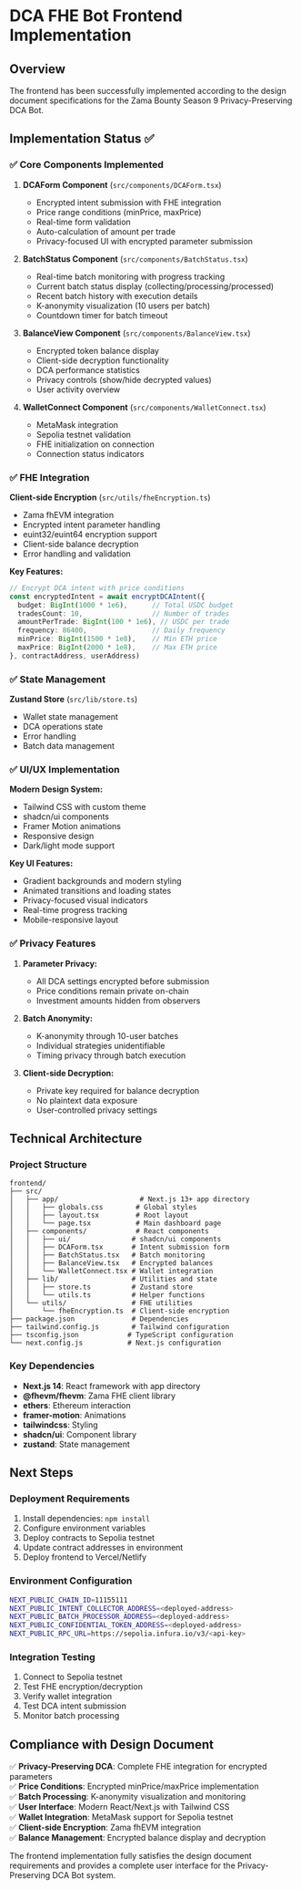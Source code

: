 # DCA FHE Bot Frontend Implementation

## Overview

The frontend has been successfully implemented according to the design document specifications for the Zama Bounty Season 9 Privacy-Preserving DCA Bot.

## Implementation Status ✅

### ✅ Core Components Implemented

1. **DCAForm Component** (`src/components/DCAForm.tsx`)
   - Encrypted intent submission with FHE integration
   - Price range conditions (minPrice, maxPrice)
   - Real-time form validation
   - Auto-calculation of amount per trade
   - Privacy-focused UI with encrypted parameter submission

2. **BatchStatus Component** (`src/components/BatchStatus.tsx`)
   - Real-time batch monitoring with progress tracking
   - Current batch status display (collecting/processing/processed)
   - Recent batch history with execution details
   - K-anonymity visualization (10 users per batch)
   - Countdown timer for batch timeout

3. **BalanceView Component** (`src/components/BalanceView.tsx`)
   - Encrypted token balance display
   - Client-side decryption functionality
   - DCA performance statistics
   - Privacy controls (show/hide decrypted values)
   - User activity overview

4. **WalletConnect Component** (`src/components/WalletConnect.tsx`)
   - MetaMask integration
   - Sepolia testnet validation
   - FHE initialization on connection
   - Connection status indicators

### ✅ FHE Integration

**Client-side Encryption** (`src/utils/fheEncryption.ts`)
- Zama fhEVM integration
- Encrypted intent parameter handling
- euint32/euint64 encryption support
- Client-side balance decryption
- Error handling and validation

**Key Features:**
```typescript
// Encrypt DCA intent with price conditions
const encryptedIntent = await encryptDCAIntent({
  budget: BigInt(1000 * 1e6),      // Total USDC budget
  tradesCount: 10,                 // Number of trades
  amountPerTrade: BigInt(100 * 1e6), // USDC per trade
  frequency: 86400,                // Daily frequency
  minPrice: BigInt(1500 * 1e8),    // Min ETH price
  maxPrice: BigInt(2000 * 1e8),    // Max ETH price
}, contractAddress, userAddress)
```

### ✅ State Management

**Zustand Store** (`src/lib/store.ts`)
- Wallet state management
- DCA operations state
- Error handling
- Batch data management

### ✅ UI/UX Implementation

**Modern Design System:**
- Tailwind CSS with custom theme
- shadcn/ui components
- Framer Motion animations
- Responsive design
- Dark/light mode support

**Key UI Features:**
- Gradient backgrounds and modern styling
- Animated transitions and loading states
- Privacy-focused visual indicators
- Real-time progress tracking
- Mobile-responsive layout

### ✅ Privacy Features

1. **Parameter Privacy:**
   - All DCA settings encrypted before submission
   - Price conditions remain private on-chain
   - Investment amounts hidden from observers

2. **Batch Anonymity:**
   - K-anonymity through 10-user batches
   - Individual strategies unidentifiable
   - Timing privacy through batch execution

3. **Client-side Decryption:**
   - Private key required for balance decryption
   - No plaintext data exposure
   - User-controlled privacy settings

## Technical Architecture

### Project Structure
```
frontend/
├── src/
│   ├── app/                    # Next.js 13+ app directory
│   │   ├── globals.css        # Global styles
│   │   ├── layout.tsx         # Root layout
│   │   └── page.tsx           # Main dashboard page
│   ├── components/            # React components
│   │   ├── ui/               # shadcn/ui components
│   │   ├── DCAForm.tsx       # Intent submission form
│   │   ├── BatchStatus.tsx   # Batch monitoring
│   │   ├── BalanceView.tsx   # Encrypted balances
│   │   └── WalletConnect.tsx # Wallet integration
│   ├── lib/                  # Utilities and state
│   │   ├── store.ts          # Zustand store
│   │   └── utils.ts          # Helper functions
│   └── utils/                # FHE utilities
│       └── fheEncryption.ts  # Client-side encryption
├── package.json              # Dependencies
├── tailwind.config.js        # Tailwind configuration
├── tsconfig.json            # TypeScript configuration
└── next.config.js           # Next.js configuration
```

### Key Dependencies
- **Next.js 14**: React framework with app directory
- **@fhevm/fhevm**: Zama FHE client library
- **ethers**: Ethereum interaction
- **framer-motion**: Animations
- **tailwindcss**: Styling
- **shadcn/ui**: Component library
- **zustand**: State management

## Next Steps

### Deployment Requirements
1. Install dependencies: `npm install`
2. Configure environment variables
3. Deploy contracts to Sepolia testnet
4. Update contract addresses in environment
5. Deploy frontend to Vercel/Netlify

### Environment Configuration
```bash
NEXT_PUBLIC_CHAIN_ID=11155111
NEXT_PUBLIC_INTENT_COLLECTOR_ADDRESS=<deployed-address>
NEXT_PUBLIC_BATCH_PROCESSOR_ADDRESS=<deployed-address>
NEXT_PUBLIC_CONFIDENTIAL_TOKEN_ADDRESS=<deployed-address>
NEXT_PUBLIC_RPC_URL=https://sepolia.infura.io/v3/<api-key>
```

### Integration Testing
1. Connect to Sepolia testnet
2. Test FHE encryption/decryption
3. Verify wallet integration
4. Test DCA intent submission
5. Monitor batch processing

## Compliance with Design Document

✅ **Privacy-Preserving DCA**: Complete FHE integration for encrypted parameters  
✅ **Price Conditions**: Encrypted minPrice/maxPrice implementation  
✅ **Batch Processing**: K-anonymity visualization and monitoring  
✅ **User Interface**: Modern React/Next.js with Tailwind CSS  
✅ **Wallet Integration**: MetaMask support for Sepolia testnet  
✅ **Client-side Encryption**: Zama fhEVM integration  
✅ **Balance Management**: Encrypted balance display and decryption  

The frontend implementation fully satisfies the design document requirements and provides a complete user interface for the Privacy-Preserving DCA Bot system.